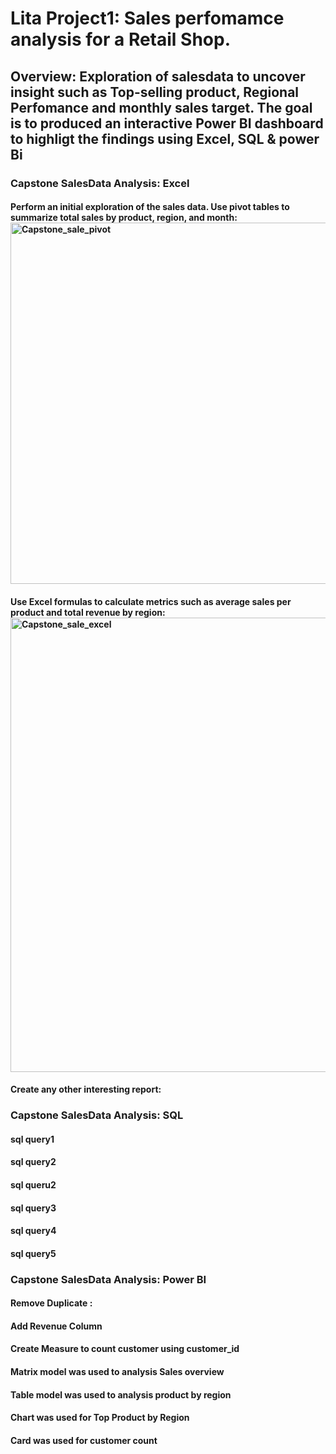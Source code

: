 # Lita Project1: Sales perfomamce analysis for a Retail Shop.
## Overview: Exploration of salesdata to uncover insight such as Top-selling product, Regional Perfomance and monthly sales target. The goal is to produced an interactive Power BI dashboard to highligt the findings using Excel, SQL & power Bi
### Capstone SalesData Analysis: Excel
#### Perform an initial exploration of the sales data. Use pivot tables to summarize total sales by product, region, and month: <img width="578" alt="Capstone_sale_pivot" src="https://github.com/user-attachments/assets/cbb579dd-f4df-48c5-acad-5f6f54adcd3b">

#### Use Excel formulas to calculate metrics such as average sales per product and total revenue by region:<img width="727" alt="Capstone_sale_excel" src="https://github.com/user-attachments/assets/8230f768-3df8-4a24-8ed1-7e34b2813044">

#### Create any other interesting report:

### Capstone SalesData Analysis: SQL
#### sql query1
#### sql query2
#### sql queru2
#### sql query3
#### sql query4
#### sql query5
### Capstone SalesData Analysis: Power BI
#### Remove Duplicate :
#### Add Revenue Column
#### Create Measure to count customer using customer_id
#### Matrix model was used to analysis Sales overview
#### Table model was used to analysis product by region
#### Chart was used for Top Product by Region
#### Card was used for customer count
